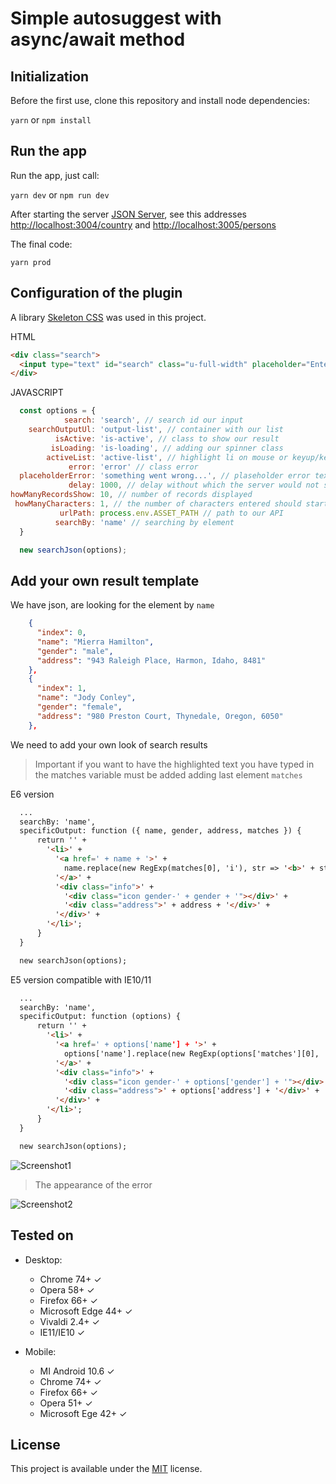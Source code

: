 # Simple autosuggest with async/await method

## Initialization
Before the first use, clone this repository and install node dependencies:

```yarn``` or ```npm install```

## Run the app
Run the app, just call:

```yarn dev``` or ```npm run dev```

After starting the server [JSON Server](http://jsonplaceholder.typicode.com/), see this addresses [http://localhost:3004/country](http://localhost:3004/country) and [http://localhost:3005/persons](http://localhost:3005/persons)

The final code:

```yarn prod```

## Configuration of the plugin

A library [Skeleton CSS](https://github.com/dhg/Skeleton) was used in this project.

HTML
```html
<div class="search">
  <input type="text" id="search" class="u-full-width" placeholder="Enter country...">
</div>
```
JAVASCRIPT
```javascript
  const options = {
            search: 'search', // search id our input    
    searchOutputUl: 'output-list', // container with our list
          isActive: 'is-active', // class to show our result
         isLoading: 'is-loading', // adding our spinner class
        activeList: 'active-list', // highlight li on mouse or keyup/keydown
             error: 'error' // class error
  placeholderError: 'something went wrong...', // plaseholder error text
             delay: 1000, // delay without which the server would not survive ;)
howManyRecordsShow: 10, // number of records displayed
 howManyCharacters: 1, // the number of characters entered should start searching
           urlPath: process.env.ASSET_PATH // path to our API
          searchBy: 'name' // searching by element
  }

  new searchJson(options);
```

## Add your own result template

We have json, are looking for the element by ```name```
```json
    {
      "index": 0,
      "name": "Mierra Hamilton",
      "gender": "male",
      "address": "943 Raleigh Place, Harmon, Idaho, 8481"
    },
    {
      "index": 1,
      "name": "Jody Conley",
      "gender": "female",
      "address": "980 Preston Court, Thynedale, Oregon, 6050"
    },
```

We need to add your own look of search results
> Important if you want to have the highlighted text you have typed in the matches variable must be added adding last element ```matches```

E6 version
```html
  ...
  searchBy: 'name',
  specificOutput: function ({ name, gender, address, matches }) {
      return '' +
        '<li>' +
          '<a href=' + name + '>' +
            name.replace(new RegExp(matches[0], 'i'), str => '<b>' + str + '</b>') +
          '</a>' +
          '<div class="info">' +
            '<div class="icon gender-' + gender + '"></div>' +
            '<div class="address">' + address + '</div>' +
          '</div>' +
        '</li>';
      }
  }

  new searchJson(options);
```

E5 version compatible with IE10/11
```html
  ...
  searchBy: 'name',
  specificOutput: function (options) {
      return '' +
        '<li>' +
          '<a href=' + options['name'] + '>' +
            options['name'].replace(new RegExp(options['matches'][0], 'i'), function (str) { return '<b>' + str + '</b>' }) +
          '</a>' +
          '<div class="info">' +
            '<div class="icon gender-' + options['gender'] + '"></div>' +
            '<div class="address">' + options['address'] + '</div>' +
          '</div>' +
        '</li>';
      }
  }

  new searchJson(options);
```

![Screenshot1](https://github.com/tomik23/autosuggest/blob/master/static/your-template.png)

> The appearance of the error

![Screenshot2](https://github.com/tomik23/autosuggest/blob/master/static/error.png)

## Tested on

* Desktop:
  * Chrome 74+ ✓
  * Opera 58+ ✓
  * Firefox 66+ ✓
  * Microsoft Edge 44+ ✓
  * Vivaldi 2.4+ ✓
  * IE11/IE10 ✓

* Mobile:
  + MI Android 10.6 ✓
  * Chrome 74+ ✓
  * Firefox 66+ ✓
  * Opera 51+ ✓
  * Microsoft Ege 42+ ✓

## License
This project is available under the [MIT](https://opensource.org/licenses/mit-license.php) license.  